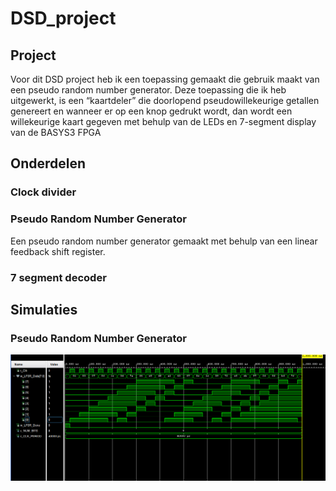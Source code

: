 # DSD_project

## Project
Voor dit DSD project heb ik een toepassing gemaakt die gebruik maakt van een pseudo random number generator. Deze toepassing die ik heb uitgewerkt, is een “kaartdeler” die doorlopend pseudowillekeurige getallen genereert en wanneer er op een knop gedrukt wordt, dan wordt een willekeurige kaart gegeven met behulp van de LEDs en 7-segment display van de BASYS3 FPGA

## Onderdelen

### Clock divider

### Pseudo Random Number Generator
Een pseudo random number generator gemaakt met behulp van een linear feedback shift register.

### 7 segment decoder

## Simulaties
### Pseudo Random Number Generator
[<img src="/images/tb_LFSR.png">](https://github.com/Verbeast2K/DSD_project/blob/main/images/tb_LFSR.png)

